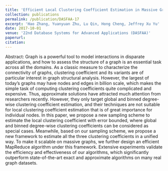 ```yaml
---
title: 'Efficient Local Clustering Coefficient Estimation in Massive Graphs'
collection: publications
permalink: /publication/DASFAA-17
excerpt: 'Hao Zhang, Yuanyuan Zhu, Lu Qin, Hong Cheng, Jeffrey Xu Yu'
date: 2017-10-01
venue: '22nd Database Systems for Advanced Applications (DASFAA)'
paperurl: 
citation:
---
```

Abstract: Graph is a powerful tool to model interactions in disparate applications, and how to assess the structure of a graph is an essential task across all the domains. As a classic measure to characterize the connectivity of graphs, clustering coefficient and its variants are of particular interest in graph structural analysis. However, the largest of today’s graphs may have nodes and edges in billion scale, which makes the simple task of computing clustering coefficients quite complicated and expensive. Thus, approximate solutions have attracted much attention from researchers recently. However, they only target global and binned degree-wise clustering coefficient estimation, and their techniques are not suitable for local clustering coefficient estimation that is of great importance for individual nodes. In this paper, we propose a new sampling scheme to estimate the local clustering coefficient with error bounded, where global and binned degree-wise clustering coefficients can be considered as special cases. Meanwhile, based on our sampling scheme, we propose a new framework to estimate all the three clustering coefficients in a unified way. To make it scalable on massive graphs, we further design an efficient MapReduce algorithm under this framework. Extensive experiments validate the efficiency and effectiveness of our algorithms, which significantly outperform state-of-the-art exact and approximate algorithms on many real graph datasets.